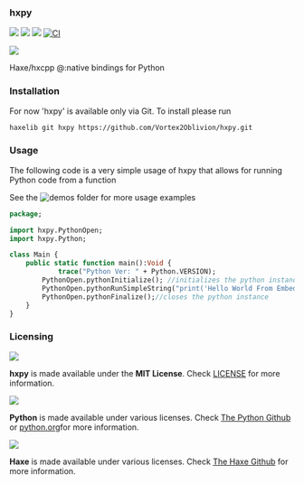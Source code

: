### hxpy


![](https://img.shields.io/github/repo-size/Vortex2Oblivion/hxpy) ![](https://badgen.net/github/open-issues/Vortex2Oblivion/hxpy) ![](https://badgen.net/badge/license/MIT/green)
[![CI](https://img.shields.io/github/actions/workflow/status/Vortex2Oblivion/hxpy/main.yml?branch=master&logo=github)](https://github.com/Vortex2Oblivion/hxpy/actions?query=workflow%3ACI)

![](https://raw.githubusercontent.com/Vortex2Oblivion/hxpy/master/assets/hxpy-logo.png)

Haxe/hxcpp @:native bindings for Python

### Installation

For now 'hxpy' is available only via Git. To install please run

```bash
haxelib git hxpy https://github.com/Vortex2Oblivion/hxpy.git
```

### Usage

The following code is a very simple usage of hxpy that allows for running Python code from a function

See the ![demos](https://github.com/Vortex2Oblivion/hxpy/tree/master/test/demos) folder for more usage examples

```haxe
package;

import hxpy.PythonOpen;
import hxpy.Python;

class Main {
	public static function main():Void {
        	trace("Python Ver: " + Python.VERSION);
		PythonOpen.pythonInitialize(); //initializes the python instance
		PythonOpen.pythonRunSimpleString("print('Hello World From Embedded Python')"); //runs code
		PythonOpen.pythonFinalize();//closes the python instance
	}
}
```

### Licensing

![](https://raw.githubusercontent.com/Vortex2Oblivion/hxpy/master/assets/hxpy-logo.png)

**hxpy** is made available under the **MIT License**. Check [LICENSE](./LICENSE) for more information.

![](https://raw.githubusercontent.com/Vortex2Oblivion/hxpy/master/assets/python-logo.png)

**Python** is made available under various licenses. Check [The Python Github](https://github.com/python/cpython/blob/main/LICENSE) or [python.org](https://www.python.org/)for more information.

![](https://raw.githubusercontent.com/Vortex2Oblivion/hxpy/master/assets/haxe-logo.png)

**Haxe** is made available under various licenses. Check [The Haxe Github](https://github.com/HaxeFoundation/haxe#license) for more information.

